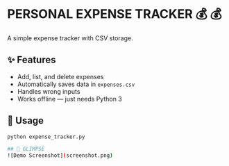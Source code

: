 # PERSONAL EXPENSE TRACKER 💰 💰 


A simple expense tracker with CSV storage.

## ✨ Features
- Add, list, and delete expenses
- Automatically saves data in `expenses.csv`
- Handles wrong inputs 
- Works offline — just needs Python 3

## 🚀 Usage
```bash
python expense_tracker.py

## 🌟 GLIMPSE 
![Demo Screenshot](screenshot.png)

